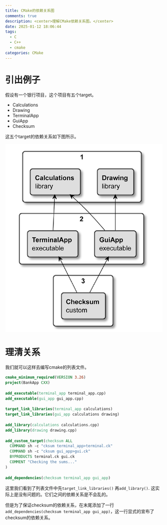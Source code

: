 ```yaml
---
title: CMake的依赖关系图
comments: true
description: <center>理解CMake依赖关系图。</center>
date: 2025-01-12 18:06:44
tags:
  - C
  - C++
  - cmake
categories: CMake
---
```


# 引出例子

假设有一个银行项目，这个项目有五个target。

- Calculations
- Drawing
- TerminalApp
- GuiApp
- Checksum

这五个target的依赖关系如下图所示。

![银行项目依赖关系图](../assets/202501120001.png)

# 理清关系

我们就可以这样去编写cmake的列表文件。

```cmake
cmake_minimum_required(VERSION 3.26)
project(BankApp CXX)

add_executable(terminal_app terminal_app.cpp)
add_executable(gui_app gui_app.cpp)

target_link_libraries(terminal_app calculations)
target_link_libraries(gui_app calculations drawing)

add_library(calculations calculations.cpp)
add_library(drawing drawing.cpp)

add_custom_target(checksum ALL
  COMMAND sh -c "cksum terminal_app>terminal.ck"
  COMMAND sh -c "cksum gui_app>gui.ck"
  BYPRODUCTS terminal.ck gui.ck
  COMMENT "Checking the sums..."
)

add_dependencies(checksum terminal_app gui_app)
```

这里我们看到了列表文件中先`target_link_libraries()`
再`add_library()`. 这实际上是没有问题的。它们之间的依赖关系是不会乱的。

但是为了保证checksum的依赖关系，在末尾添加了一行`add_dependencies(checksum terminal_app gui_app)`，这一行显式的宣布了checksum的依赖关系。


